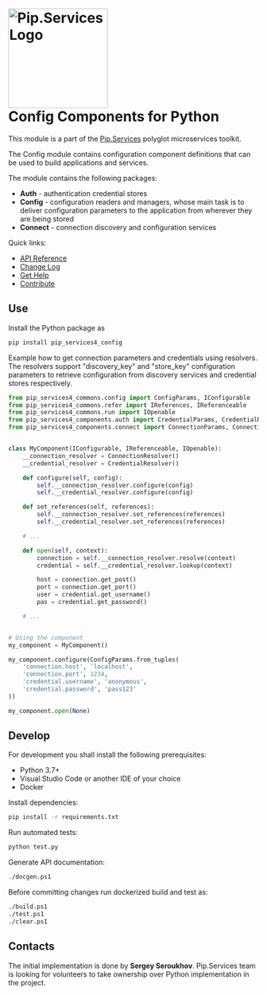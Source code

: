 # <img src="https://uploads-ssl.webflow.com/5ea5d3315186cf5ec60c3ee4/5edf1c94ce4c859f2b188094_logo.svg" alt="Pip.Services Logo" width="200"> <br/>  Config Components for Python

This module is a part of the [Pip.Services](http://pipservices.org) polyglot microservices toolkit.

The Config module contains configuration component definitions that can be used to build applications and services.

The module contains the following packages:
- **Auth** - authentication credential stores
- **Config** - configuration readers and managers, whose main task is to deliver configuration parameters to the application from wherever they are being stored
- **Connect** - connection discovery and configuration services

<a name="links"></a> Quick links:

* [API Reference](https://pip-services4-python.github.io/pip-services4-config-python/index.html)
* [Change Log](CHANGELOG.md)
* [Get Help](http://docs.pipservices.org/v4/get_help/)
* [Contribute](http://docs.pipservices.org/v4/contribute/)

## Use

Install the Python package as
```bash
pip install pip_services4_config
```

Example how to get connection parameters and credentials using resolvers.
The resolvers support "discovery_key" and "store_key" configuration parameters
to retrieve configuration from discovery services and credential stores respectively.

```python
from pip_services4_commons.config import ConfigParams, IConfigurable
from pip_services4_commons.refer import IReferences, IReferenceable
from pip_services4_commons.run import IOpenable
from pip_services4_components.auth import CredentialParams, CredentialResolver
from pip_services4_components.connect import ConnectionParams, ConnectionResolver


class MyComponent(IConfigurable, IReferenceable, IOpenable):
    __connection_resolver = ConnectionResolver()
    __credential_resolver = CredentialResolver()

    def configure(self, config):
        self.__connection_resolver.configure(config)
        self.__credential_resolver.configure(config)

    def set_references(self, references):
        self.__connection_resolver.set_references(references)
        self.__credential_resolver.set_references(references)

    # ...

    def open(self, context):
        connection = self.__connection_resolver.resolve(context)
        credential = self.__credential_resolver.lookup(context)

        host = connection.get_post()
        port = connection.get_port()
        user = credential.get_username()
        pas = credential.get_password()

    # ...


# Using the component
my_component = MyComponent()

my_component.configure(ConfigParams.from_tuples(
    'connection.host', 'localhost',
    'connection.port', 1234,
    'credential.username', 'anonymous',
    'credential.password', 'pass123'
))

my_component.open(None)
```

## Develop

For development you shall install the following prerequisites:
* Python 3.7+
* Visual Studio Code or another IDE of your choice
* Docker

Install dependencies:
```bash
pip install -r requirements.txt
```

Run automated tests:
```bash
python test.py
```

Generate API documentation:
```bash
./docgen.ps1
```

Before committing changes run dockerized build and test as:
```bash
./build.ps1
./test.ps1
./clear.ps1
```

## Contacts

The initial implementation is done by **Sergey Seroukhov**. Pip.Services team is looking for volunteers to 
take ownership over Python implementation in the project.
